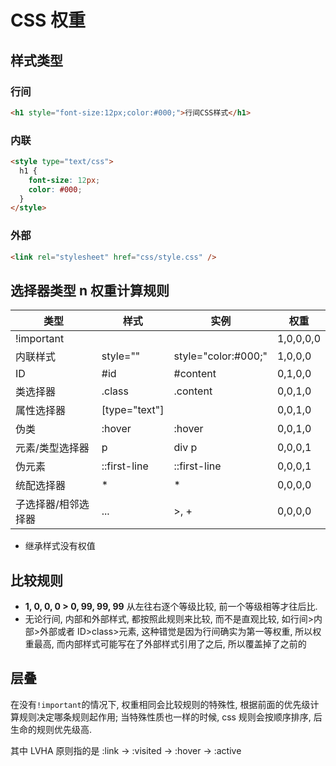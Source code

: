 # CSS 权重

## 样式类型

### 行间

```html
<h1 style="font-size:12px;color:#000;">行间CSS样式</h1>
```

### 内联

```html
<style type="text/css">
  h1 {
    font-size: 12px;
    color: #000;
  }
</style>
```

### 外部

```html
<link rel="stylesheet" href="css/style.css" />
```

## 选择器类型 n 权重计算规则

| 类型                | 样式          | 实例                | 权重      |
| ------------------- | ------------- | ------------------- | --------- |
| !important          |               |                     | 1,0,0,0,0 |
| 内联样式            | style=""      | style="color:#000;" | 1,0,0,0   |
| ID                  | #id           | #content            | 0,1,0,0   |
| 类选择器            | .class        | .content            | 0,0,1,0   |
| 属性选择器          | [type="text"] |                     | 0,0,1,0   |
| 伪类                | :hover        | :hover              | 0,0,1,0   |
| 元素/类型选择器     | p             | div p               | 0,0,0,1   |
| 伪元素              | ::first-line  | ::first-line        | 0,0,0,1   |
| 统配选择器          | \*            | \*                  | 0,0,0,0   |
| 子选择器/相邻选择器 | ...           | >, +                | 0,0,0,0   |

- 继承样式没有权值

## 比较规则

- **1, 0, 0, 0 > 0, 99, 99, 99** 从左往右逐个等级比较, 前一个等级相等才往后比.
- 无论行间, 内部和外部样式, 都按照此规则来比较, 而不是直观比较, 如行间>内部>外部或者 ID>class>元素, 这种错觉是因为行间确实为第一等权重, 所以权重最高, 而内部样式可能写在了外部样式引用了之后, 所以覆盖掉了之前的

## 层叠

在没有`!important`的情况下, 权重相同会比较规则的特殊性, 根据前面的优先级计算规则决定哪条规则起作用; 当特殊性质也一样的时候, css 规则会按顺序排序, 后生命的规则优先级高.

其中 LVHA 原则指的是 :link -> :visited -> :hover -> :active
